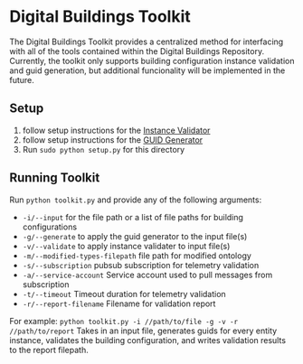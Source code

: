 # Digital Buildings Toolkit

The Digital Buildings Toolkit provides a centralized
method for interfacing with all of the tools contained within the Digital
Buildings Repository. Currently, the toolkit only supports building configuration
instance validation and guid generation, but additional funcionality will be
implemented in the future.

## Setup

1. follow setup instructions for the [Instance Validator](./validators/instance_validator)
2. follow setup instructions for the [GUID Generator](./guid_generator)
3. Run `sudo python setup.py` for this directory

## Running Toolkit

Run `python toolkit.py` and provide any of the following arguments:
- `-i/--input` for the file path or a list of file paths for building configurations
- `-g/--generate` to apply the guid generator to the input file(s)
- `-v/--validate` to apply instance validater to input file(s)
- `-m/--modified-types-filepath` file path for modified ontology
- `-s/--subscription` pubsub subscription for telemetry validation
- `-a/--service-account` Service account used to pull messages from subscription
- `-t/--timeout` Timeout duration for telemetry validation
- `-r/--report-filename` Filename for validation report

For example:
`python toolkit.py -i //path/to/file -g -v -r //path/to/report`
Takes in an input file, generates guids for every entity instance, validates the
building configuration, and writes validation results to the report filepath.
